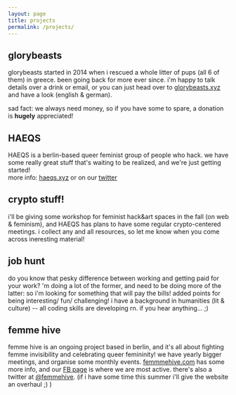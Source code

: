 ```yaml
---
layout: page
title: projects
permalink: /projects/
---
```


## glorybeasts
glorybeasts started in 2014 when i rescued a whole litter of pups (all 6 of them) in greece. been going back for more ever since. i'm happy to talk details over a drink or email, or you can just head over to [glorybeasts.xyz](http://glorybeasts.xyz) and have a look (english & german). <br>

sad fact: we always need money, so if you have some to spare, a donation is <b>hugely</b> appreciated! 

## HAEQS
HAEQS is a berlin-based queer feminist group of people who hack. we have some really great stuff that's waiting to be realized, and we're just getting started!<br>
more info: [haeqs.xyz](http://haeqs.xyz) or on our [twitter](https://twitter.com/HAEQSpace)

## crypto stuff!
i'll be giving some workshop for feminist hack&art spaces in the fall (on web & feminism), and HAEQS has plans to have some regular crypto-centered meetings. i collect any and all resources, so let me know when you come across ineresting material!

## job hunt
do you know that pesky difference between working and getting paid for your work? 'm doing a lot of the former, and need to be doing more of the latter: so i'm looking for something that will pay the bills! added points for being interesting/ fun/ challenging! i have a background in humanities (lit & culture) -- all coding skills are developing rn. if you hear anything... ;) 

## femme hive
femme hive is an ongoing project based in berlin, and it's all about fighting femme invisibility and celebrating queer femininity! we have yearly bigger meetings, and organise some monthly events. [femmmehive.com](http://femmehive.com) has some more info, and our [FB page](https://facebook.com/femmehive) is where we are most active. there's also a twitter at [@femmehive](https://twitter.com/femmehive). (if i have some time this summer i'll give the website an overhaul ;) )
